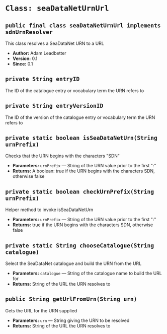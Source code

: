 # `Class: seaDataNetUrnUrl`

## `public final class seaDataNetUrnUrl implements sdnUrnResolver`

This class resolves a SeaDataNet URN to a URL

 * **Author:** Adam Leadbetter
 * **Version:** 0.1
 * **Since:** 0.1

## `private String entryID`

The ID of the catalogue entry or vocabulary term the URN refers to

## `private String entryVersionID`

The ID of the version of the catalogue entry or vocabulary term the URN refers to

## `private static boolean isSeaDataNetUrn(String urnPrefix)`

Checks that the URN begins with the characters "SDN"

 * **Parameters:** `urnPrefix` — String of the URN value prior to the first ":"
 * **Returns:** A boolean: true if the URN begins with the characters SDN, otherwise false

## `private static boolean checkUrnPrefix(String urnPrefix)`

Helper method to invoke isSeaDataNetUrn

 * **Parameters:** `urnPrefix` — String of the URN value prior to the first ":"
 * **Returns:** true if the URN begins with the characters SDN, otherwise false

## `private static String chooseCatalogue(String catalogue)`

Select the SeaDataNet catalogue and build the URN from the URL

 * **Parameters:** `catalogue` — String of the catalogue name to build the URL for
 * **Returns:** String of the URL the URN resolves to

## `public String getUrlFromUrn(String urn)`

Gets the URL for the URN supplied

 * **Parameters:** `urn` — String giving the URN to be resolved
 * **Returns:** String of the URL the URN resolves to